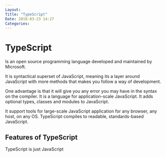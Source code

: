 ```yaml
---
Layout: 
Title: "TypeScript"
Date: 2018-03-23 14:27
Categories:
---
```


# TypeScript

Is an open source programming language developed and maintained by Microsoft.

It is syntactical superset of JavaScript, meaning its a layer around JavaScript with more methods that makes you follow a way of development.

One advantage is that it will give you any error you may have in the syntax on the compiler. It is a language for application-scale JavaScript. It adds optional types, classes and modules to JavaScript.

It support tools for large-scale JavaScript application for any browser, any host, on any OS. TypeScript compiles to readable, standards-based JavaScript.

## Features of TypeScript

TypeScript is just JavaScript 

